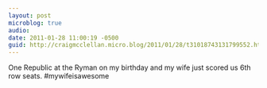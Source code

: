 ```yaml
---
layout: post
microblog: true
audio: 
date: 2011-01-28 11:00:19 -0500
guid: http://craigmcclellan.micro.blog/2011/01/28/t31018743131799552.html
---
```

One Republic at the Ryman on my birthday and my wife just scored us 6th row seats. #mywifeisawesome
